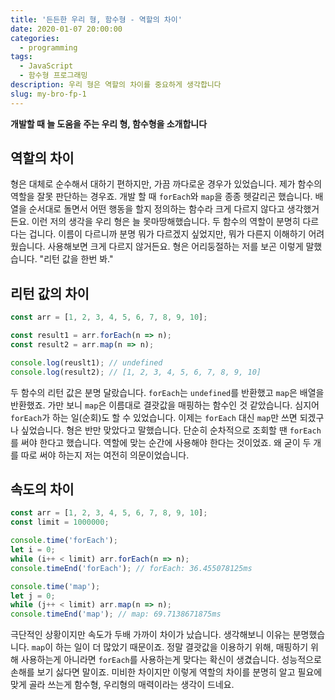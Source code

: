 ```yaml
---
title: '든든한 우리 형, 함수형 - 역할의 차이'
date: 2020-01-07 20:00:00
categories:
  - programming
tags:
  - JavaScript
  - 함수형 프로그래밍
description: 우리 형은 역할의 차이를 중요하게 생각합니다
slug: my-bro-fp-1
---
```

**개발할 때 늘 도움을 주는 우리 형, 함수형을 소개합니다**

## 역할의 차이
형은 대체로 순수해서 대하기 편하지만, 가끔 까다로운 경우가 있었습니다. 제가 함수의 역할을 잘못 판단하는 경우죠. 개발 할 때 `forEach`와 `map`을 종종 헷갈리곤 했습니다. 배열을 순서대로 돌면서 어떤 행동을 할지 정의하는 함수라 크게 다르지 않다고 생각했거든요. 이런 저의 생각을 우리 형은 늘 못마땅해했습니다. 두 함수의 역할이 분명히 다르다는 겁니다. 이름이 다르니까 분명 뭐가 다르겠지 싶었지만, 뭐가 다른지 이해하기 어려웠습니다. 사용해보면 크게 다르지 않거든요. 형은 어리둥절하는 저를 보곤 이렇게 말했습니다. "리턴 값을 한번 봐."

## 리턴 값의 차이
```js
const arr = [1, 2, 3, 4, 5, 6, 7, 8, 9, 10];

const result1 = arr.forEach(n => n);
const result2 = arr.map(n => n);

console.log(reuslt1); // undefined
console.log(result2); // [1, 2, 3, 4, 5, 6, 7, 8, 9, 10]
```

두 함수의 리턴 값은 분명 달랐습니다. `forEach`는 `undefined`를 반환했고 `map`은 배열을 반환했죠. 가만 보니 `map`은 이름대로 결괏값을 매핑하는 함수인 것 같았습니다. 심지어 `forEach`가 하는 일(순회)도 할 수 있었습니다. 이제는 `forEach` 대신 `map`만 쓰면 되겠구나 싶었습니다. 형은 반만 맞았다고 말했습니다. 단순히 순차적으로 조회할 땐 `forEach`를 써야 한다고 했습니다. 역할에 맞는 순간에 사용해야 한다는 것이었죠. 왜 굳이 두 개를 따로 써야 하는지 저는 여전히 의문이었습니다.

## 속도의 차이
```js
const arr = [1, 2, 3, 4, 5, 6, 7, 8, 9, 10];
const limit = 1000000;

console.time('forEach');
let i = 0;
while (i++ < limit) arr.forEach(n => n);
console.timeEnd('forEach'); // forEach: 36.455078125ms

console.time('map');
let j = 0;
while (j++ < limit) arr.map(n => n);
console.timeEnd('map'); // map: 69.7138671875ms
```

극단적인 상황이지만 속도가 두배 가까이 차이가 났습니다. 생각해보니 이유는 분명했습니다. `map`이 하는 일이 더 많았기 때문이죠. 정말 결괏값을 이용하기 위해, 매핑하기 위해 사용하는게 아니라면 `forEach`를 사용하는게 맞다는 확신이 생겼습니다. 성능적으로 손해를 보기 싫다면 말이죠. 미비한 차이지만 이렇게 역할의 차이를 분명히 알고 필요에 맞게 골라 쓰는게 함수형, 우리형의 매력이라는 생각이 드네요.
